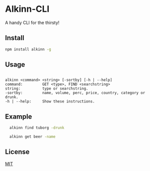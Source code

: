# Alkinn-CLI
A handy CLI for the thirsty!

## Install

```bash
npm install alkinn -g
```

## Usage
```

alkinn <command> <string> [-sortby] [-h | --help]
command:         GET <type>, FIND <searchstring>
string:          type or searchstring.
-sortby:         name, volume, perc, price, country, category or drunk.
-h | --help:     Show these instructions.

```
## Example

```bash
  alkinn find tuborg -drunk
```

```bash
  alkinn get beer -name
```

## License

[MIT](http://vjpr.mit-license.org)